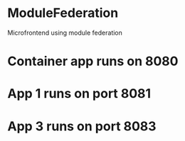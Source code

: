 # ModuleFederation
Microfrontend using module federation

# Container app runs on 8080

# App 1 runs on port 8081

# App 3 runs on port 8083
